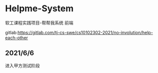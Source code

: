 # Helpme-System
软工课程实践项目-帮帮我系统 前端

gitlab:https://gitlab.com/tj-cs-swe/cs10102302-2021/no-involution/help-each-other

## 2021/6/6

进入甲方测试阶段
